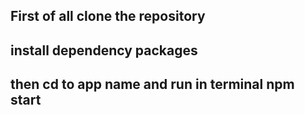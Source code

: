 ## First of all clone the repository

## install dependency packages

## then cd to app name and run in terminal npm start
